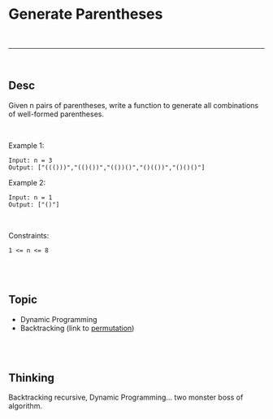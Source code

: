 # Generate Parentheses

<br>

---

<br>

## Desc

Given n pairs of parentheses, write a function to generate all combinations of well-formed parentheses.

<br>

Example 1:
```
Input: n = 3
Output: ["((()))","(()())","(())()","()(())","()()()"]
```
Example 2:
```
Input: n = 1
Output: ["()"]
```

<br>

Constraints:
```
1 <= n <= 8
```

<br>
<br>

## Topic

* Dynamic Programming
* Backtracking (link to [permutation](../Fbonus/permutation))

<br>
<br>

## Thinking

Backtracking recursive, Dynamic Programming... two monster boss of algorithm.